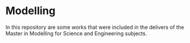 # Modelling
In this repository are some works that were included in the delivers of the Master in Modelling for Science and Engineering subjects.
